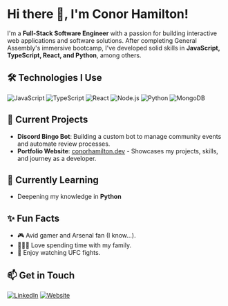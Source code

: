 # Hi there 👋, I'm Conor Hamilton!

I'm a **Full-Stack Software Engineer** with a passion for building interactive web applications and software solutions. After completing General Assembly's immersive bootcamp, I've developed solid skills in **JavaScript, TypeScript, React, and Python**, among others.

## 🛠️ Technologies I Use
![JavaScript](https://img.shields.io/badge/-JavaScript-EDD222?style=flat-square&logo=javascript&logoColor=black)
![TypeScript](https://img.shields.io/badge/-TypeScript-3178C6?style=flat-square&logo=typescript&logoColor=white)
![React](https://img.shields.io/badge/-React-61DAFB?style=flat-square&logo=react&logoColor=black)
![Node.js](https://img.shields.io/badge/-Node.js-339933?style=flat-square&logo=node.js&logoColor=white)
![Python](https://img.shields.io/badge/-Python-3776AB?style=flat-square&logo=python&logoColor=white)
![MongoDB](https://img.shields.io/badge/-MongoDB-47A248?style=flat-square&logo=mongodb&logoColor=white)

## 🔭 Current Projects
- **Discord Bingo Bot**: Building a custom bot to manage community events and automate review processes.
- **Portfolio Website**: [conorhamilton.dev](https://conorhamilton.dev) - Showcases my projects, skills, and journey as a developer.

## 🌱 Currently Learning
- Deepening my knowledge in **Python**

## ✨ Fun Facts
- 🎮 Avid gamer and Arsenal fan (I know...).
- 👨‍👩‍👧 Love spending time with my family.
- 🥋 Enjoy watching UFC fights.

## 📫 Get in Touch
[![LinkedIn](https://img.shields.io/badge/LinkedIn-0A66C2?style=for-the-badge&logo=linkedin&logoColor=white)](https://www.linkedin.com/in/conor-m-hamilton) 
[![Website](https://img.shields.io/badge/Portfolio-4285F4?style=for-the-badge&logo=google-chrome&logoColor=white)](https://conorhamilton.dev)
